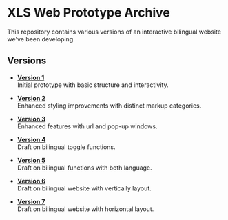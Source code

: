 # XLS Web Prototype Archive

This repository contains various versions of an interactive bilingual website we've been developing.

## Versions

- **[Version 1](https://codepen.io/ococrab/pen/pvJKoeL)**  
  Initial prototype with basic structure and interactivity.

- **[Version 2](https://codepen.io/ococrab/pen/wBaxLNJ)**  
  Enhanced styling improvements with distinct markup categories.

- **[Version 3](https://codepen.io/ococrab/pen/PwqyawJ)**  
  Enhanced features with url and pop-up windows.

- **[Version 4](https://codepen.io/ococrab/pen/KwpbqYV)**  
  Draft on bilingual toggle functions.

- **[Version 5](https://codepen.io/ococrab/pen/JodqLEV)**  
  Draft on bilingual functions with both language.

- **[Version 6](https://codepen.io/ococrab/pen/QwbezeJ)**  
  Draft on bilingual website with vertically layout.

- **[Version 7](https://codepen.io/ococrab/pen/wBaVbqQ)**  
  Draft on bilingual website with horizontal layout.
  
